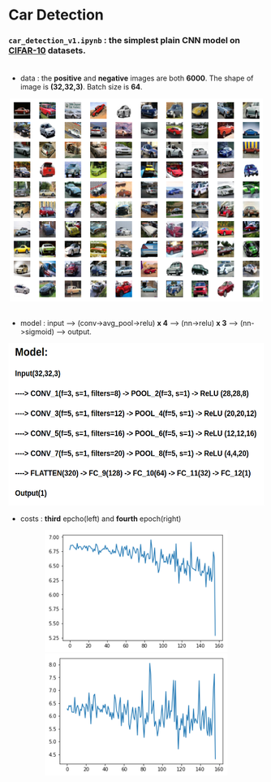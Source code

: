 # Car Detection

### `car_detection_v1.ipynb` : the simplest plain CNN model on [CIFAR-10](https://www.cs.toronto.edu/~kriz/cifar.html) datasets.<br><br>

* data : the **positive** and **negative** images are both **6000**. The shape of image is **(32,32,3)**. Batch size is **64**. <br>

<div align="center">
  <img src="images/version1/CIFAR_cars.png" height="400" width="500" /><br><br>            
</div>

* model : input --> (conv->avg_pool->relu) **x 4** --> (nn->relu) **x 3** --> (nn->sigmoid) --> output.

<div align="center">
  <img src="images/version1/model.png" height="320" width="560" /><br>             
</div>

* costs : **third** epcho(left) and **fourth** epoch(right)

<div align="center">
  <img src="images/version1/3.png" height="240" width="360"/>
  <img src="images/version1/4.png" height="240" width="360"/>
</div>
